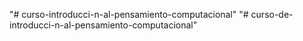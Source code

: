"# curso-introducci-n-al-pensamiento-computacional" 
"# curso-de-introducci-n-al-pensamiento-computacional" 
